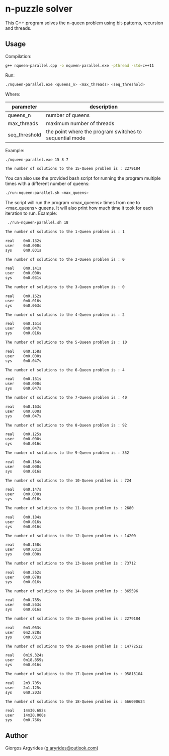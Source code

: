 # n-puzzle solver

This C++ program solves the n-queen problem using bit-patterns, recursion and threads.

## Usage

Compilation:

```bash
g++ nqueen-parallel.cpp -o nqueen-parallel.exe -pthread -std=c++11
```

Run:

```bash
./nqueen-parallel.exe <queens_n> <max_threads> <seq_threshold>
```
Where:


| parameter     | description                                             |
| ------------- | ------------------------------------------------------- |
| queens_n      | number of queens                                        |
| max_threads   | maximum number of threads                               |
| seq_threshold | the point where the program switches to sequential mode |

Example:

```bash
./nqueen-parallel.exe 15 8 7

The number of solutions to the 15-Queen problem is : 2279184
```

You can also use the provided bash script for running the program multiple times with a different number of queens:

```bash
./run-nqueen-parallel.sh <max_queens>
```

The script will run the program <max_queens> times from one to <max_queens> queens.
It will also print how much time it took for each iteration to run.
Example:

```bash
 ./run-nqueen-parallel.sh 18

The number of solutions to the 1-Queen problem is : 1

real    0m0.132s
user    0m0.000s
sys     0m0.031s

The number of solutions to the 2-Queen problem is : 0

real    0m0.141s
user    0m0.000s
sys     0m0.031s

The number of solutions to the 3-Queen problem is : 0

real    0m0.162s
user    0m0.016s
sys     0m0.063s

The number of solutions to the 4-Queen problem is : 2

real    0m0.161s
user    0m0.047s
sys     0m0.016s

The number of solutions to the 5-Queen problem is : 10

real    0m0.158s
user    0m0.000s
sys     0m0.047s

The number of solutions to the 6-Queen problem is : 4

real    0m0.161s
user    0m0.000s
sys     0m0.047s

The number of solutions to the 7-Queen problem is : 40

real    0m0.163s
user    0m0.000s
sys     0m0.047s

The number of solutions to the 8-Queen problem is : 92

real    0m0.125s
user    0m0.000s
sys     0m0.016s

The number of solutions to the 9-Queen problem is : 352

real    0m0.164s
user    0m0.000s
sys     0m0.016s

The number of solutions to the 10-Queen problem is : 724

real    0m0.147s
user    0m0.000s
sys     0m0.016s

The number of solutions to the 11-Queen problem is : 2680

real    0m0.184s
user    0m0.016s
sys     0m0.016s

The number of solutions to the 12-Queen problem is : 14200

real    0m0.158s
user    0m0.031s
sys     0m0.000s

The number of solutions to the 13-Queen problem is : 73712

real    0m0.262s
user    0m0.078s
sys     0m0.016s

The number of solutions to the 14-Queen problem is : 365596

real    0m0.765s
user    0m0.563s
sys     0m0.016s

The number of solutions to the 15-Queen problem is : 2279184

real    0m3.063s
user    0m2.828s
sys     0m0.031s

The number of solutions to the 16-Queen problem is : 14772512

real    0m19.324s
user    0m18.859s
sys     0m0.016s

The number of solutions to the 17-Queen problem is : 95815104

real    2m3.705s
user    2m1.125s
sys     0m0.203s

The number of solutions to the 18-Queen problem is : 666090624

real    14m30.682s
user    14m20.000s
sys     0m0.766s
```

## Author

Giorgos Argyrides (g.aryrides@outlook.com)